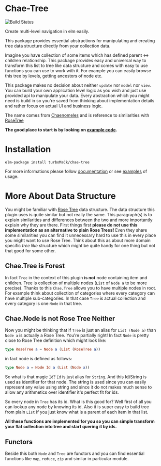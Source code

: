 # Chae-Tree

[![Build Status](https://travis-ci.org/turboMaCk/chae-tree.svg?branch=master)](https://travis-ci.org/turboMaCk/chae-tree)

Create multi-level navigation in elm easily.

This package provides essential abstractions for manipulating and creating tree data structure directly from your collection data.

Imagine you have collection of some items which has defined parent <-> children relationship.
This package provides easy and universal way to transform this list to tree like data structure
and comes with easy to use functions you can use to work with it.
For example you can easily browse this tree by levels, getting ancestors of node etc.

This package makes no decision about neither `update` nor `model` nor `view`.
You can build your own application level logic as you wish and just use provided api to manipulate your data.
Every abstraction which you might need is build in so you're saved from thinking about implementation details
and rather focus on actual UI and business logic.

The name comes from [Chaenomeles](https://en.wikipedia.org/wiki/Chaenomeles) and is reference to similarities with [RoseTree](https://en.wikipedia.org/wiki/Rose_tree)

**The good place to start is by looking on [example code](https://github.com/turboMaCk/ChaeTree/tree/master/examples).**

# Installation

```
elm-package install turboMaCk/chae-tree
```

For more informations please follow [documentation](http://package.elm-lang.org/packages/turboMaCk/chae-tree/latest)
or see [examples](https://github.com/turboMaCk/ChaeTree/tree/master/examples) of usage.

# More About Data Structure

You might be familiar with [Rose Tree](https://en.wikipedia.org/wiki/Rose_tree) data structure.
The data structure this plugin uses is quite similar but not really the same.
This paragraph(s) is to explain similarities and differences between the two and more importantly explain why they are there.
First things first **please do not use this implementation as an alternative to plain Rose Trees!**
Even they share some similarities you can find it unnecessary hard to use this in every place you might want to use Rose Tree.
Think about this as about more domain specific *tree like* structure which might be quite handy for one thing but not that good for some other.

## Chae.Tree is Forest

In fact `Tree` in the context of this plugin **is not** node containing item and children.
Tree is collection of multiple nodes (`List` of `Node a` to be more precise).
Thanks to this `Chae.Tree` allows you to have multiple nodes in root.
For example think about collection of categories where every category can have multiple sub-categories.
In that case `Tree` is actual collection and every category is one `Node` in that tree.

## Chae.Node is not Rose Tree Neither

Now you might be thinking that if `Tree` is just an alias for `List (Node a)` than `Node a` is actually a Rose Tree.
You're partially right! In fact `Node` is pretty close to Rose Tree definition which might look like:

```elm
type RoseTree a = Node a (List (RoseTree a))
```

in fact node is defined as follows:

```elm
type Node a = Node Id a (List (Node a))

```

So what is that magic `Id`? `Id` is just alias for `String`. And this Id/String is used as identifier for that node.
The string is used since you can easily represent any value using string
and since it do not makes much sense to allow any arithmetics over identifier it's perfect fit for ids.

So every node in `Tree` has its id. What is this good for? Well first of all you can lookup any node by knowing its id.
Also it is super easy to build tree from plain `List` if you just know what is a parent of each item in that list.

**All these functions are implemented for you so you can simple transform your flat collection into tree and start quering it by ids.**

## Functors

Beside this both `Node` and `Tree` are functors and you can find essential functions like `map`, `reduce`, `zip` and similar
in particular module.
